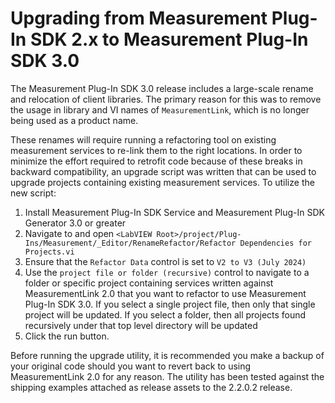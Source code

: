 # Upgrading from Measurement Plug-In SDK 2.x to Measurement Plug-In SDK 3.0

The Measurement Plug-In SDK 3.0 release includes a large-scale rename and
relocation of client libraries. The primary reason for this was to remove the
usage in library and VI names of `MeasurementLink`, which is no longer being
used as a product name.

These renames will require running a refactoring tool on existing measurement
services to re-link them to the right locations. In order to minimize the effort
required to retrofit code because of these breaks in backward compatibility, an
upgrade script was written that can be used to upgrade projects containing
existing measurement services. To utilize the new script:
1. Install Measurement Plug-In SDK Service and Measurement Plug-In SDK Generator
   3.0 or greater
1. Navigate to and open `<LabVIEW
   Root>/project/Plug-Ins/Measurement/_Editor/RenameRefactor/Refactor
   Dependencies for Projects.vi`
1. Ensure that the `Refactor Data` control is set to `V2 to V3 (July 2024)`
1. Use the `project file or folder (recursive)` control to navigate to a folder
   or specific project containing services written against MeasurementLink 2.0
   that you want to refactor to use Measurement Plug-In SDK 3.0. If you select a
   single project file, then only that single project will be updated. If you
   select a folder, then all projects found recursively under that top level
   directory will be updated
1. Click the run button.

Before running the upgrade utility, it is recommended you make a backup of your
original code should you want to revert back to using MeasurementLink 2.0 for
any reason. The utility has been tested against the shipping examples attached
as release assets to the 2.2.0.2 release.